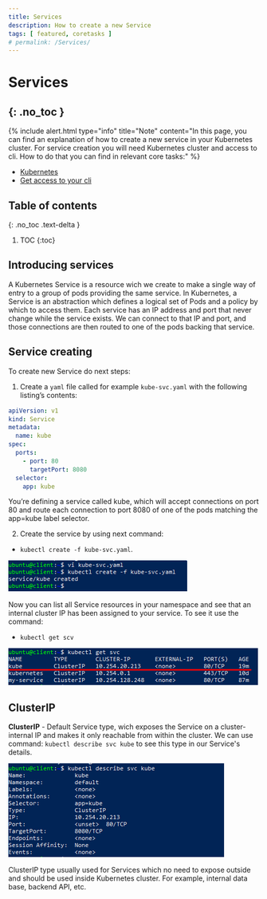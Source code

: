 ```yaml
---
title: Services
description: How to create a new Service 
tags: [ featured, coretasks ]
# permalink: /Services/
---
```

# Services
{: .no_toc }
---

{% include alert.html type="info" title="Note" content="In this page, you can find an explanation of how to create a new service in your Kubernetes cluster. For service creation you will need Kubernetes cluster and access to cli. How to do that you can find in relevant core tasks:" %} 

 - <a href="https://ventus-ag.github.io/docs/docs/coretasks/Clusters">Kubernetes</a>
 - <a href="https://ventus-ag.github.io/docs/docs/coretasks/Clusters">Get access to your cli</a>

## Table of contents
{: .no_toc .text-delta }

1. TOC
{:toc}

## Introducing services

A Kubernetes Service is a resource wich we create to make a single way of entry to a group of pods providing the same service. In Kubernetes, a Service is an abstraction which defines a logical set of Pods and a policy by which to access them. Each service has an IP address and port that never change while the service exists. We can connect to that IP and port, and those connections are then routed to one of the pods backing that service. 

## Service creating

To create new Service do next steps:

1) Create a `yaml` file called for example `kube-svc.yaml` with the following listing’s contents: 

```yaml
apiVersion: v1
kind: Service
metadata:
  name: kube
spec:
  ports:
    - port: 80
      targetPort: 8080
  selector:
    app: kube
```   

You’re defining a service called kube, which will accept connections on port 80 and
route each connection to port 8080 of one of the pods matching the app=kube
label selector. 

2) Create the service by using next command:
- `kubectl create -f kube-svc.yaml`.

![](../../assets/img/services/service_created.png) 

Now you can list all Service resources in your namespace and see
that an internal cluster IP has been assigned to your service. To see it use the command:
- `kubectl get scv` 

![](../../assets/img/services/get_svc.png)  

## ClusterIP

**ClusterIP** - Default Service type, wich exposes the Service on a cluster-internal IP and makes it only reachable from within the cluster. We can use command: `kubectl describe svc kube` to see this type in our Service's details.


![](../../assets/img/services/describe_svc.png)


ClusterIP type usually used for Services which no need to expose outside and should be used inside Kubernetes cluster. For example, internal data base, backend API, etc.